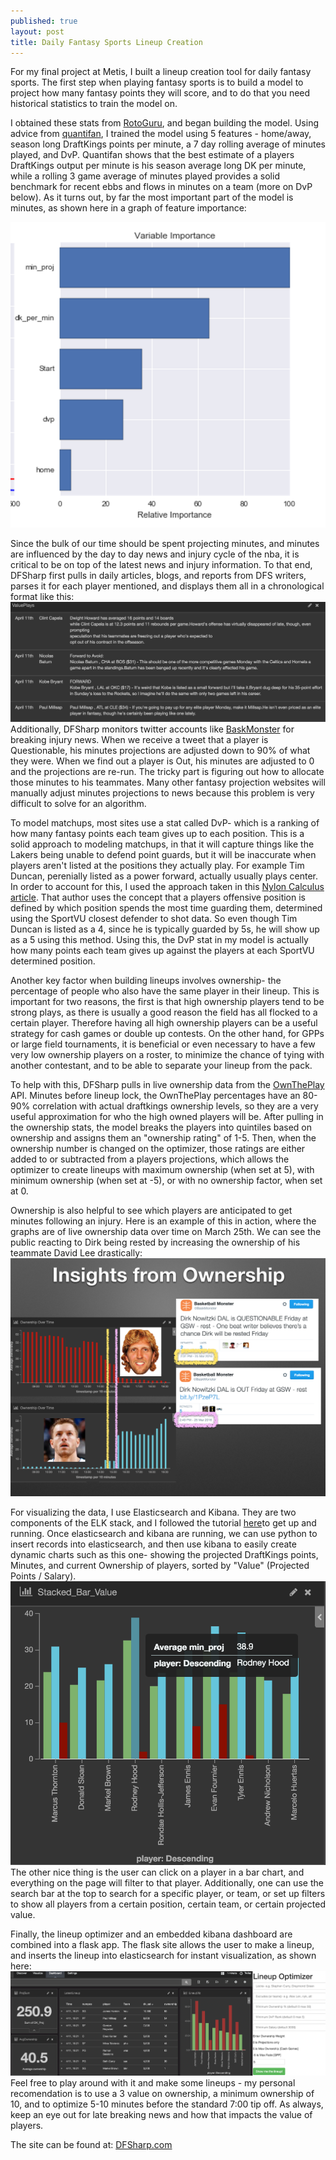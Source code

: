 ```yaml
---
published: true
layout: post
title: Daily Fantasy Sports Lineup Creation
---
```








For my final project at Metis, I built a lineup creation tool for daily fantasy sports.  The first step when playing fantasy sports is to build a model to project how many fantasy points they will score, and to do that you need historical statistics to train the model on. 

I obtained these stats from [RotoGuru](http://rotoguru.net/), and began building the model.  Using advice from [quantifan](http://www.quantifan.com/post/106972747368/projecting-nba-fantasy-points-per-game), I trained the model using 5 features - home/away, season long DraftKings points per minute, a 7 day rolling average of minutes played, and DvP.  Quantifan shows that the best estimate of a players DraftKings output per minute is his season average long DK per minute, while a rolling 3 game average of minutes played provides a solid benchmark for recent ebbs and flows in minutes on a team (more on DvP below).  As it turns out, by far the most important part of the model is minutes, as shown here in a graph of feature importance: 

![feature_importance.png](https://raw.githubusercontent.com/shermanash/shermanash.github.io/master/images/feature_importance.png)

Since the bulk of our time should be spent projecting minutes, and minutes are influenced by the day to day news and injury cycle of the nba, it is critical to be on top of the latest news and injury information.  To that end, DFSharp first pulls in daily articles, blogs, and reports from DFS writers, parses it for each player mentioned, and displays them all in a chronological format like this:
![ValuePlays.png](https://raw.githubusercontent.com/shermanash/shermanash.github.io/master/images/ValuePlays.png)
Additionally, DFSharp monitors twitter accounts like [BaskMonster](https://twitter.com/BaskMonster) for breaking injury news.  When we receive a tweet that a player is Questionable, his minutes projections are adjusted down to 90% of what they were.  When we find out a player is Out, his minutes are adjusted to 0 and the projections are re-run.  The tricky part is figuring out how to allocate those minutes to his teammates.  Many other fantasy projection websites will manually adjust minutes projections to news because this problem is very difficult to solve for an algorithm.

To model matchups, most sites use a stat called DvP- which is a ranking of how many fantasy points each team gives up to each position.  This is a solid approach to modeling matchups, in that it will capture things like the Lakers being unable to defend point guards, but it will be inaccurate when players aren't listed at the positions they actually play.  For example Tim Duncan, perenially listed as a power forward, actually usually plays center.  In order to account for this, I used the approach taken in this [Nylon Calculus article](http://nyloncalculus.com/2015/09/29/nba-positions-by-clustering/).  That author uses the concept that a players offensive position is defined by which position spends the most time guarding them, determined using the SportVU closest defender to shot data.  So even though Tim Duncan is listed as a 4, since he is typically guarded by 5s, he will show up as a 5 using this method.  Using this, the DvP stat in my model is actually how many points each team gives up against the players at each SportVU determined position.

Another key factor when building lineups involves ownership- the percentage of people who also have the same player in their lineup.  This is important for two reasons, the first is that high ownership players tend to be strong plays, as there is usually a good reason the field has all flocked to a certain player. Therefore having all high ownership players can be a useful strategy for cash games or double up contests.  On the other hand, for GPPs or large field tournaments, it is beneficial or even necessary to have a few very low ownership players on a roster, to minimize the chance of tying with another contestant, and to be able to separate your lineup from the pack.

To help with this, DFSharp pulls in live ownership data from the [OwnThePlay](http://owntheplay.com/) API.  Minutes before lineup lock, the OwnThePlay percentages have an 80-90% correlation with actual draftkings ownership levels, so they are a very useful approximation for who the high owned players will be.  After pulling in the ownership stats, the model breaks the players into quintiles based on ownership and assigns them an "ownership rating" of 1-5.  Then, when the ownership number is changed on the optimizer, those ratings are either added to or subtracted from a players projections, which allows the optimizer to create lineups with maximum ownership (when set at 5), with minimum ownership (when set at -5), or with no ownership factor, when set at 0.

Ownership is also helpful to see which players are anticipated to get minutes following an injury.  Here is an example of this in action, where the graphs are of live ownership data over time on March 25th.  We can see the public reacting to Dirk being rested by increasing the ownership of his teammate David Lee drastically:
![DirkDavid.png](https://raw.githubusercontent.com/shermanash/shermanash.github.io/master/images/DirkDavid.png)

For visualizing the data, I use Elasticsearch and Kibana.  They are two components of the ELK stack, and I followed the tutorial [here](https://www.digitalocean.com/community/tutorials/how-to-install-elasticsearch-logstash-and-kibana-elk-stack-on-ubuntu-14-04)to get up and running.  Once elasticsearch and kibana are running, we can use python to insert records into elasticsearch, and then use kibana to easily create dynamic charts such as this one- showing the projected DraftKings points, Minutes, and current Ownership of players, sorted by "Value" (Projected Points / Salary).
![Stacked_Bar.png](https://raw.githubusercontent.com/shermanash/shermanash.github.io/master/images/Stacked_Bar.png)
The other nice thing is the user can click on a player in a bar chart, and everything on the page will filter to that player.  Additionally, one can use the search bar at the top to search for a specific player, or team, or set up filters to show all players from a certain position, certain team, or certain projected value.

Finally, the lineup optimizer and an embedded kibana dashboard are combined into a flask app.  The flask site allows the user to make a lineup, and inserts the lineup into elasticsearch for instant visualization, as shown here:
![LineupViz.png](https://raw.githubusercontent.com/shermanash/shermanash.github.io/master/images/LineupViz.png)
Feel free to play around with it and make some lineups - my personal recomendation is to use a 3 value on ownership, a minimum ownership of 10, and to optimize 5-10 minutes before the standard 7:00 tip off.  As always, keep an eye out for late breaking news and how that impacts the value of players.

The site can be found at: [DFSharp.com](http://DFSharp.com)
